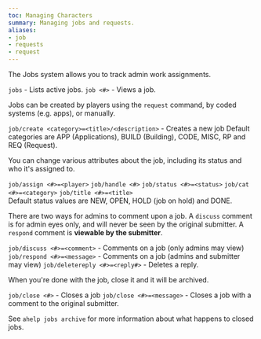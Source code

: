 ```yaml
---
toc: Managing Characters
summary: Managing jobs and requests.
aliases:
- job
- requests
- request
---
```

The Jobs system allows you to track admin work assignments.

`jobs` - Lists active jobs.
`job <#>` - Views a job.

Jobs can be created by players using the `request` command, by coded systems (e.g. apps), or manually.

`job/create <category>=<title>/<description>` - Creates a new job
        Default categories are APP (Applications), BUILD (Building), CODE, MISC, RP and REQ (Request).

You can change various attributes about the job, including its status and who it's assigned to.

`job/assign <#>=<player>`                  `job/handle <#>` 
`job/status <#>=<status>`                  `job/cat <#>=<category>` 
`job/title <#>=<title>`   
        Default status values are NEW, OPEN, HOLD (job on hold) and DONE.

There are two ways for admins to comment upon a job.  A `discuss` comment is for admin eyes only, and will never be seen by the original submitter.  A `respond` comment is **viewable by the submitter**.

`job/discuss <#>=<comment>` - Comments on a job (only admins may view)
`job/respond <#>=<message>` - Comments on a job (admins and submitter may view)
`job/deletereply <#>=<reply#>` - Deletes a reply.

When you're done with the job, close it and it will be archived.

`job/close <#>` - Closes a job
`job/close <#>=<message>` - Closes a job with a comment to the original submitter.

See `ahelp jobs archive` for more information about what happens to closed jobs.
